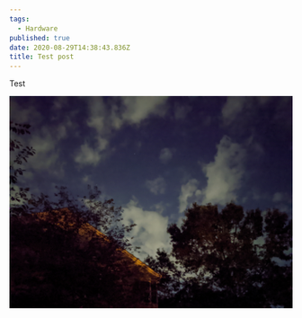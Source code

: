 ```yaml
---
tags:
  - Hardware
published: true
date: 2020-08-29T14:38:43.836Z
title: Test post
---
```

Test



![](/src/images/pixel-4-night-sight.jpg)